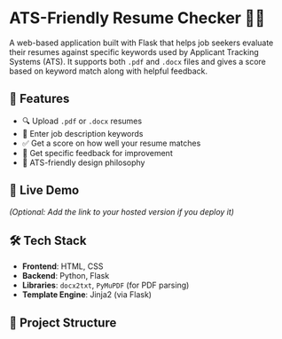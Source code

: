 # ATS-Friendly Resume Checker 🧠📄

A web-based application built with Flask that helps job seekers evaluate their resumes against specific keywords used by Applicant Tracking Systems (ATS). It supports both `.pdf` and `.docx` files and gives a score based on keyword match along with helpful feedback.

## 🌟 Features

- 🔍 Upload `.pdf` or `.docx` resumes
- 💼 Enter job description keywords
- ✅ Get a score on how well your resume matches
- 💬 Get specific feedback for improvement
- 🧠 ATS-friendly design philosophy

## 🚀 Live Demo

*(Optional: Add the link to your hosted version if you deploy it)*

## 🛠️ Tech Stack

- **Frontend**: HTML, CSS
- **Backend**: Python, Flask
- **Libraries**: `docx2txt`, `PyMuPDF` (for PDF parsing)
- **Template Engine**: Jinja2 (via Flask)

## 📂 Project Structure

